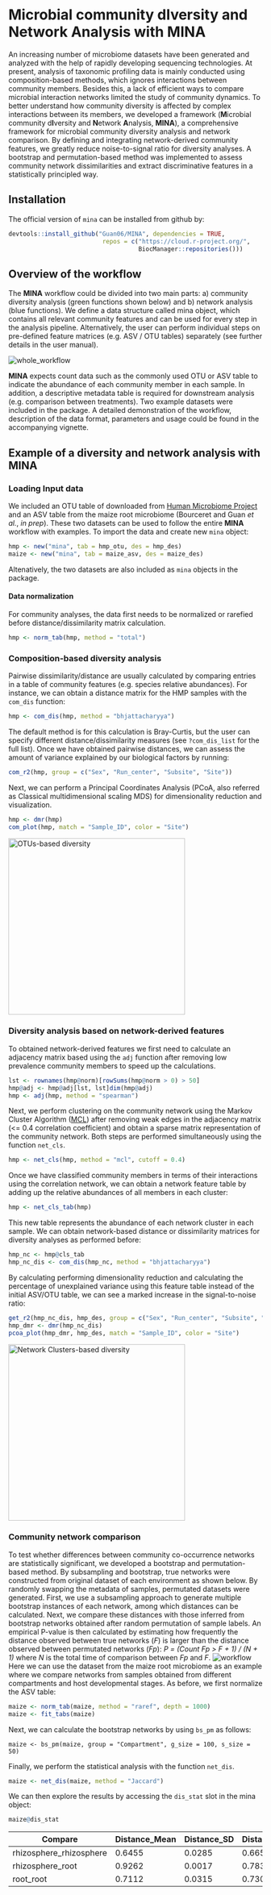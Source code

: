 # **M**icrobial community d**I**versity and **N**etwork **A**nalysis with **MINA**

An increasing number of microbiome datasets have been generated and analyzed with the help of rapidly developing sequencing technologies. At present, analysis of taxonomic profiling data is mainly conducted using composition-based methods, which ignores interactions between community members. Besides this, a lack of efficient ways to compare microbial interaction networks limited the study of community dynamics. To better understand how community diversity is affected by complex interactions between its members, we developed a framework (**M**icrobial community d**I**versity and **N**etwork **A**nalysis, **MINA**), a comprehensive framework for microbial community diversity analysis and network comparison.  By defining and integrating network-derived community features, we greatly reduce noise-to-signal ratio for diversity analyses.  A bootstrap and permutation-based method was implemented to assess community network dissimilarities and extract discriminative features in a statistically principled way.

## Installation

The official version of `mina` can be installed from github by:
```r
devtools::install_github("Guan06/MINA", dependencies = TRUE,
                          repos = c("https://cloud.r-project.org/",
                                    BiocManager::repositories()))
```

## Overview of the workflow
The **MINA** workflow could be divided into two main parts: a) community diversity analysis (green functions shown below) and b) network analysis (blue functions). We define a data structure called mina object, which contains all relevant community features and can be used for every step in the analysis pipeline. Alternatively, the user can perform individual steps on pre-defined feature matrices (e.g. ASV / OTU tables) separately (see further details in the user manual).

![whole_workflow](https://github.com/Guan06/MINA/blob/master/data-raw/workflow.png)

**MINA** expects count data such as the commonly used OTU or ASV table to indicate the abundance of each community member in each sample. In addition, a descriptive metadata table is required for downstream analysis (e.g. comparison between treatments). Two example datasets were included in the package.  A detailed demonstration of the workflow, description of the data format, parameters and usage could be found in the accompanying vignette.

## Example of a diversity and network analysis with MINA

### Loading Input data
We included an OTU table of downloaded from [Human Microbiome Project](https://www.hmpdacc.org/hmp/HMQCP/) and an ASV table from the maize root microbiome (Bourceret and Guan *et al.*, *in prep*). These two datasets can be used to follow the entire **MINA** workflow with examples.
To import the data and create new `mina` object:
```r
hmp <- new("mina", tab = hmp_otu, des = hmp_des)
maize <- new("mina", tab = maize_asv, des = maize_des)
```
Altenatively, the two datasets are also included as `mina` objects in the package.

#### Data normalization
For community analyses, the data first needs to be normalized or rarefied before distance/dissimilarity matrix calculation.
```r
hmp <- norm_tab(hmp, method = "total")
```

### Composition-based diversity analysis
Pairwise dissimilarity/distance are usually calculated by comparing entries in a table of community features (e.g. species relative abundances). For instance, we can obtain a distance matrix for the HMP samples with the `com_dis` function:
```r
hmp <- com_dis(hmp, method = "bhjattacharyya")
```
The default method is for this calculation is Bray-Curtis, but the user can specify different distance/dissimilarity measures (see `?com_dis_list` for the full list). Once we have obtained pairwise distances, we can assess the amount of variance explained by our biological factors by running:
```r
com_r2(hmp, group = c("Sex", "Run_center", "Subsite", "Site"))
```
Next, we can perform a Principal Coordinates Analysis (PCoA, also referred as Classical multidimensional scaling MDS) for dimensionality reduction and visualization.
```r
hmp <- dmr(hmp)
com_plot(hmp, match = "Sample_ID", color = "Site")
```
<img src="https://github.com/Guan06/MINA/blob/master/data-raw/p1.png" alt="OTUs-based diversity" width="350" height="350">

### Diversity analysis based on network-derived features
To obtained network-derived features we first need to calculate an adjacency matrix based using the `adj` function after removing low prevalence community members to speed up the calculations.
```r
lst <- rownames(hmp@norm)[rowSums(hmp@norm > 0) > 50]
hmp@adj <- hmp@adj[lst, lst]dim(hmp@adj)
hmp <- adj(hmp, method = "spearman")
```
Next, we perform clustering on the community network using the Markov Cluster Algorithm ([MCL](https://micans.org/mcl/)) after removing weak edges in the adjacency matrix (<= 0.4 correlation coefficient) and obtain a sparse matrix representation of the community network. Both steps are performed simultaneously using the function `net_cls`.
```r
hmp <- net_cls(hmp, method = "mcl", cutoff = 0.4)
```
Once we have classified community members in terms of their interactions using the correlation network, we can obtain a network feature table by adding up the relative abundances of all members in each cluster:
```r
hmp <- net_cls_tab(hmp)
```
This new table represents the abundance of each network cluster in each sample. We can obtain network-based distance or dissimilarity matrices for diversity analyses as performed before:
```r
hmp_nc <- hmp@cls_tab
hmp_nc_dis <- com_dis(hmp_nc, method = "bhjattacharyya")
```
By calculating performing dimensionality reduction and calculating the percentage of unexplained variance using this feature table instead of the initial ASV/OTU table, we can see a marked increase in the signal-to-noise ratio:
```r
get_r2(hmp_nc_dis, hmp_des, group = c("Sex", "Run_center", "Subsite", "Site"))
hmp_dmr <- dmr(hmp_nc_dis)
pcoa_plot(hmp_dmr, hmp_des, match = "Sample_ID", color = "Site")
```
<img src = "https://github.com/Guan06/MINA/blob/master/data-raw/p2.png" alt = "Network Clusters-based diversity" width = 350 height = 350>

### Community network comparison
To test whether differences between community co-occurrence networks are statistically significant, we developed a bootstrap and permutation-based method.
By subsampling and bootstrap, true networks were constructed from original dataset of each environment as shown below. By randomly swapping the metadata of samples, permutated datasets were generated.
First, we use a subsampling approach to generate multiple bootstrap instances of each network, among which distances can be calculated. Next, we compare these distances with those inferred from bootstrap networks obtained after random permutation of sample labels.
An empirical P-value is then calculated by estimating how frequently the distance observed between true networks (*F*) is larger than the distance observed between permutated networks (*Fp*):
*P = (Count Fp > F + 1) / (N + 1)*
where *N* is the total time of comparison between *Fp* and *F*.
![workflow](https://github.com/Guan06/MINA/blob/master/data-raw/bs_pm.png)
Here we can use the dataset from the maize root microbiome as an example where we compare networks from samples obtained from different compartments and host developmental stages. As before, we first normalize the ASV table:
```r
maize <- norm_tab(maize, method = "raref", depth = 1000)
maize <- fit_tabs(maize)
```
Next, we can calculate the bootstrap networks by using `bs_pm` as follows:
```
maize <- bs_pm(maize, group = "Compartment", g_size = 100, s_size = 50)
```
Finally, we perform the statistical analysis with the function `net_dis`.
```r
maize <- net_dis(maize, method = "Jaccard")
```
We can then explore the results by accessing the `dis_stat` slot in the mina object:
```r
maize@dis_stat
```

| Compare                 | Distance_Mean | Distance_SD | Distance_PM_Mean | Distance_PM_SD | N    | p           |
|-------------------------|---------------|-------------|------------------|----------------|------|-------------|
| rhizosphere_rhizosphere | 0.6455   | 0.0285 | 0.6659      | 0.0968    | 1296 | 0.4271 |
| rhizosphere_root        | 0.9262   | 0.0017 | 0.7834      | 0.0458    | 1296 | 0.0008  |
| root_root               | 0.7112   | 0.0315 | 0.7306      | 0.0710    | 1296 | 0.5343 |
